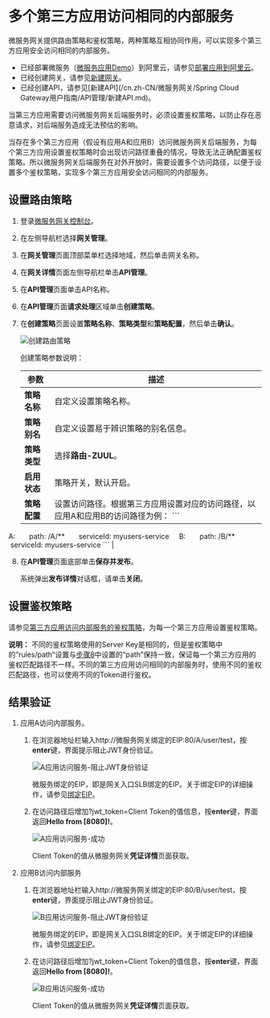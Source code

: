# 多个第三方应用访问相同的内部服务

微服务网关提供路由策略和鉴权策略，两种策略互相协同作用，可以实现多个第三方应用安全访问相同的内部服务。

-   已经部署微服务（[微服务应用Demo](https://aliware-images.oss-cn-hangzhou.aliyuncs.com/csb/sc-microservice-example.zip)）到阿里云，请参见[部署应用到阿里云](https://help.aliyun.com/document_detail/160719.html?spm=a2c4g.11186623.6.555.1270759dXyrsFb)。
-   已经创建网关，请参见[新建网关]()。
-   已经创建API，请参见[新建API](/cn.zh-CN/微服务网关/Spring Cloud Gateway用户指南/API管理/新建API.md)。

当第三方应用需要访问微服务网关后端服务时，必须设置鉴权策略，以防止存在恶意请求，对后端服务造成无法预估的影响。

当存在多个第三方应用（假设有应用A和应用B）访问微服务网关后端服务，为每个第三方应用设置鉴权策略时会出现访问路径重叠的情况，导致无法正确配置鉴权策略。所以微服务网关后端服务在对外开放时，需要设置多个访问路径，以便于设置多个鉴权策略，实现多个第三方应用安全访问相同的内部服务。

## 设置路由策略

1.  登录[微服务网关控制台](https://microgw.console.aliyun.com)。

2.  在左侧导航栏选择**网关管理**。

3.  在**网关管理**页面顶部菜单栏选择地域，然后单击网关名称。

4.  在**网关详情**页面左侧导航栏单击**API管理**。

5.  在**API管理**页面单击API名称。

6.  在**API管理**页面**请求处理**区域单击**创建策略**。

7.  在**创建策略**页面设置**策略名称**、**策略类型**和**策略配置**，然后单击**确认**。

    ![创建路由策略](https://static-aliyun-doc.oss-accelerate.aliyuncs.com/assets/img/zh-CN/2359993951/p128198.png)

    创建策略参数说明：

    |参数|描述|
    |--|--|
    |**策略名称**|自定义设置策略名称。|
    |**策略别名**|自定义设置易于辨识策略的别名信息。|
    |**策略类型**|选择**路由-ZUUL**。|
    |**启用状态**|策略开关，默认开启。|
    |**策略配置**|设置访问路径。根据第三方应用设置对应的访问路径，以应用A和应用B的访问路径为例：     ```
A:      
 path: /A/**      
 serviceId: myusers-service    
B:      
 path: /B/**     
 serviceId: myusers-service
    ``` |

8.  在**API管理**页面底部单击**保存并发布**。

    系统弹出**发布详情**对话框，请单击**关闭**。


## 设置鉴权策略

请参见[第三方应用访问内部服务的鉴权策略]()，为每一个第三方应用设置鉴权策略。

**说明：** 不同的鉴权策略使用的Server Key是相同的，但是鉴权策略中的”rules/path“设置与[步骤8](#step_6c3_atv_311)中设置的“path”保持一致，保证每一个第三方应用的鉴权匹配路径不一样。不同的第三方应用访问相同的内部服务时，使用不同的鉴权匹配路径，也可以使用不同的Token进行鉴权。

## 结果验证

1.  应用A访问内部服务。

    1.  在浏览器地址栏输入http://微服务网关绑定的EIP:80/A/user/test，按**enter**键，界面提示阻止JWT身份验证。

        ![A应用访问服务-阻止JWT身份验证](https://static-aliyun-doc.oss-accelerate.aliyuncs.com/assets/img/zh-CN/3359993951/p128571.png)

        微服务绑定的EIP，即是网关入口SLB绑定的EIP。关于绑定EIP的详细操作，请参见[绑定EIP](https://help.aliyun.com/document_detail/86105.html?spm=a2c4g.11186623.6.573.59d96efcKeUHwT)。

    2.  在访问路径后增加?jwt\_token=Client Token的值信息，按**enter**键，界面返回**Hello from \[8080\]!**。

        ![A应用访问服务-成功](https://static-aliyun-doc.oss-accelerate.aliyuncs.com/assets/img/zh-CN/3359993951/p128573.png)

        Client Token的值从微服务网关**凭证详情**页面获取。

2.  应用B访问内部服务

    1.  在浏览器地址栏输入http://微服务网关绑定的EIP:80/B/user/test，按**enter**键，界面提示阻止JWT身份验证。

        ![B应用访问服务-阻止JWT身份验证](https://static-aliyun-doc.oss-accelerate.aliyuncs.com/assets/img/zh-CN/3359993951/p128577.png)

        微服务绑定的EIP，即是网关入口SLB绑定的EIP。关于绑定EIP的详细操作，请参见[绑定EIP](https://help.aliyun.com/document_detail/86105.html?spm=a2c4g.11186623.6.573.59d96efcKeUHwT)。

    2.  在访问路径后增加?jwt\_token=Client Token的值信息，按**enter**键，界面返回**Hello from \[8080\]!**。

        ![B应用访问服务-成功](https://static-aliyun-doc.oss-accelerate.aliyuncs.com/assets/img/zh-CN/3359993951/p128575.png)

        Client Token的值从微服务网关**凭证详情**页面获取。


